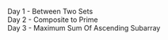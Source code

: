 Day 1 - Between Two Sets <br/>
Day 2 - Composite to Prime <br/>
Day 3 - Maximum Sum Of Ascending Subarray

